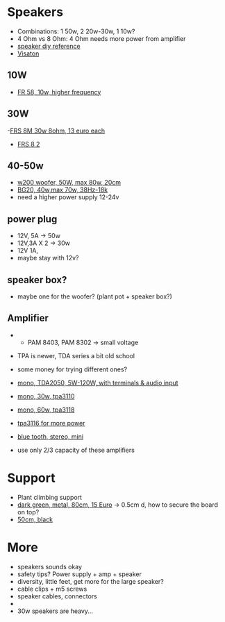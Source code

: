 # Speakers
- Combinations: 1 50w, 2 20w-30w, 1 10w?
- 4 Ohm vs 8 Ohm: 4 Ohm needs more power from amplifier
- [speaker diy reference](https://www.instructables.com/Kissing-the-Frog-V20-Back-Horn-Bluetooth-Speaker-F/)
- [Visaton](https://www.thomann.de/de/search_dir.html?smcs=169d3e_267&oa=pra&sw=Visaton&filter=true)

## 10W
- [FR 58, 10w, higher frequency](https://www.thomann.de/de/visaton_fr_58.htm)

## 30W
-[FRS 8M 30w 8ohm, 13 euro each](https://www.thomann.de/de/visaton_frs_8m.htm?utm_source=idealo.de&utm_medium=psm&utm_campaign=idealo-de)
- [FRS 8 2](https://www.ebay-kleinanzeigen.de/s-anzeige/visaton-frs-8-8cm-3-3-breitbandlautsprecher/2095544174-172-4670)

## 40-50w
- [w200 woofer, 50W, max 80w, 20cm](https://www.visaton.de/en/products/drivers/woofers/w-200-8-ohm)
- [BG20, 40w,max 70w, 38Hz-18k](https://www.thomann.de/de/visaton_bg_20_8_ohm.htm)
- need a higher power supply 12-24v

## power plug
- 12V, 5A -> 50w
- 12V,3A X 2 -> 30w
- 12V 1A,
- maybe stay with 12v?

## speaker box?
- maybe one for the woofer? (plant pot + speaker box?)

## Amplifier
- - PAM 8403, PAM 8302 -> small voltage
- TPA is newer, TDA series a bit old school
- some money for trying different ones?
- [mono, TDA2050, 5W-120W, with terminals & audio input](https://de.aliexpress.com/item/1005001411923737.html?spm=a2g0o.productlist.0.0.6d92251dk3fhzk&algo_pvid=a8c94c24-391b-4689-8dde-9762b7758f5e&algo_exp_id=a8c94c24-391b-4689-8dde-9762b7758f5e-15&pdp_ext_f=%7B%22sku_id%22%3A%2212000025816187963%22%7D&pdp_npi=2%40dis%21EUR%21%212.3%21%21%212.11%21%21%402100bdf016520203558318705e60c0%2112000025816187963%21sea)

- [mono, 30w, tpa3110](https://de.aliexpress.com/item/32723618614.html?spm=a2g0o.productlist.0.0.1cb15215D0UbAE&algo_pvid=c9e35aa5-9725-4d72-92d4-89a45a260160&algo_exp_id=c9e35aa5-9725-4d72-92d4-89a45a260160-0&pdp_ext_f=%7B%22sku_id%22%3A%2261255400069%22%7D&pdp_npi=2%40dis%21EUR%21%211.58%21%21%21%21%21%402100bb5116522822019582427eed76%2161255400069%21sea)
- [mono, 60w, tpa3118](https://de.aliexpress.com/item/1005003447086494.html?spm=a2g0o.productlist.0.0.118a2cb59CGRy1&algo_pvid=8ffac1dc-8365-47f9-ae1a-4d6053985591&algo_exp_id=8ffac1dc-8365-47f9-ae1a-4d6053985591-2&pdp_ext_f=%7B%22sku_id%22%3A%2212000025828107319%22%7D&pdp_npi=2%40dis%21EUR%21%213.92%21%21%21%21%21%40210318c216522720049942139eec7d%2112000025828107319%21sea)
- [tpa3116 for more power](https://de.aliexpress.com/item/1005003806379209.html?spm=a2g0o.productlist.0.0.49dc6af8ujirHl&algo_pvid=795af7b8-1021-48ba-8efa-032740d7eff6&algo_exp_id=795af7b8-1021-48ba-8efa-032740d7eff6-11&pdp_ext_f=%7B%22sku_id%22%3A%2212000027229914720%22%7D&pdp_npi=2%40dis%21EUR%21%2112.15%21%21%217.55%21%21%402101d91e16522740436423786e68ad%2112000027229914720%21sea)
- [blue tooth, stereo, mini](https://de.aliexpress.com/item/1005002477808962.html?spm=a2g0o.store_pc_groupList.8148356.20.2a0830fc0UcwBr&pdp_npi=2%40dis%21EUR%21%E2%82%AC%204%2C68%21%E2%82%AC%203%2C75%21%21%21%21%21%402101d91e16522746279005322e68ad%21%21sh)
- use only 2/3 capacity of these amplifiers

# Support
- Plant climbing support
- [dark green, metal, 80cm, 15 Euro](https://www.amazon.de/-/en/Relaxdays-Holder-Stakes-Weatherproof-Support/dp/B09F6FBN38/ref=sr_1_11?crid=21KR87IVQSOVP&keywords=pflanzen+kletterst%C3%BCtze+metall&qid=1652020991&sprefix=plant+climbing+support+metal%2Caps%2C85&sr=8-11) -> 0.5cm d, how to secure the board on top?
- [50cm, black](https://www.amazon.de/-/en/Support-Decorative-Orchids-Flowers-Trellis/dp/B08BL816VD/ref=pd_sbs_sccl_2_4/257-4775998-3257717?pd_rd_w=1Sd3G&pf_rd_p=dd7cdb0d-7d18-43ba-a06d-a9f4cc6bae51&pf_rd_r=XD6RKX69J51DCGX21T87&pd_rd_r=0c75b80e-ac42-4894-b4a5-0353e840a55f&pd_rd_wg=fFdWN&pd_rd_i=B08BL816VD&th=1)

# More
- speakers sounds okay
- safety tips? Power supply + amp + speaker
- diversity, little feet, get more for the large speaker?
- cable clips + m5 screws
- speaker cables, connectors
-
- 30w speakers are heavy...
